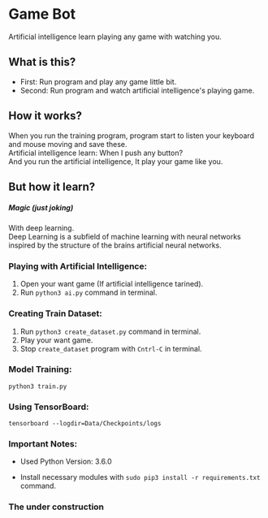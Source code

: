 # Game Bot

Artificial intelligence learn playing any game with watching you.

## What is this?
- First: Run program and play any game little bit.
- Second: Run program and watch artificial intelligence's playing game.

## How it works?
When you run the training program, program start to listen your keyboard and mouse moving and save these.<br>
Artificial intelligence learn: When I push any button?<br/>
And you run the artificial intelligence, It play your game like you.

## But how it learn?
##### Magic (just joking)
With deep learning.<br/>
Deep Learning is a subfield of machine learning with neural networks inspired by the structure of the brains artificial neural networks.

### Playing with Artificial Intelligence:
1. Open your want game (If artificial intelligence tarined).
2. Run `python3 ai.py` command in terminal.

### Creating Train Dataset:
1. Run `python3 create_dataset.py` command in terminal.
2. Play your want game.
3. Stop `create_dataset` program with `Cntrl-C` in terminal.

### Model Training:
`python3 train.py`

### Using TensorBoard:
`tensorboard --logdir=Data/Checkpoints/logs`

### Important Notes:
- Used Python Version: 3.6.0

- Install necessary modules with `sudo pip3 install -r requirements.txt` command.

### The under construction
